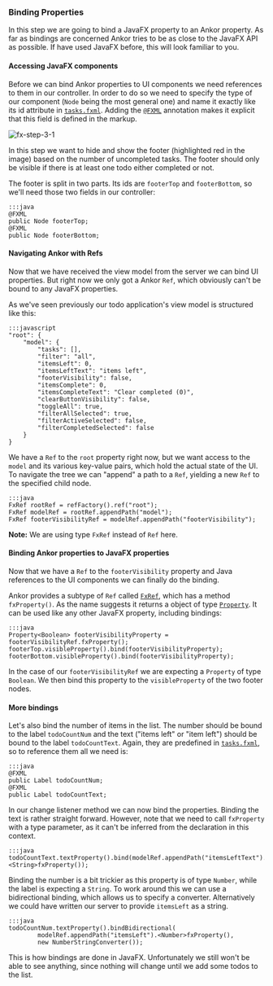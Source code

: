 ### Binding Properties

In this step we are going to bind a JavaFX property to an Ankor property. As far as bindings are concerned Ankor tries
to be as close to the JavaFX API as possible. If have used JavaFX before, this will look familiar to you.

#### Accessing JavaFX components

Before we can bind Ankor properties to UI components we need references to them in our controller.
In order to do so we need to specify the type of our component (`Node` being the most general one) and name 
it exactly like its id attribute in [`tasks.fxml`][2].
Adding the [`@FXML`][5] annotation makes it explicit that this field is defined in the markup.

![fx-step-3-1](/static/images/tutorial/fx-step-3-1.png)

In this step we want to hide and show the footer (highlighted red in the image) based on the number of uncompleted tasks.
The footer should only be visible if there is at least one todo either completed or not.

The footer is split in two parts.
Its ids are `footerTop` and `footerBottom`, so we'll need those two fields in our controller:

    :::java
    @FXML
    public Node footerTop;
    @FXML
    public Node footerBottom;

#### Navigating Ankor with Refs

Now that we have received the view model from the server we can bind UI properties. But right now we only got
a Ankor `Ref`, which obviously can't be bound to any JavaFX properties.

As we've seen previously our todo application's view model is structured like this:

    :::javascript
    "root": {
        "model": {
            "tasks": [],
            "filter": "all",
            "itemsLeft": 0,
            "itemsLeftText": "items left",
            "footerVisibility": false,
            "itemsComplete": 0,
            "itemsCompleteText": "Clear completed (0)",
            "clearButtonVisibility": false,
            "toggleAll": true,
            "filterAllSelected": true,
            "filterActiveSelected": false,
            "filterCompletedSelected": false
        }
    }

We have a `Ref` to the `root` property right now, but we want access to the `model` and its various key-value pairs,
which hold the actual state of the UI.
To navigate the tree we can "append" a path to a `Ref`, yielding a new `Ref` to the specified child node.

    :::java
    FxRef rootRef = refFactory().ref("root");
    FxRef modelRef = rootRef.appendPath("model");
    FxRef footerVisibilityRef = modelRef.appendPath("footerVisibility");

<div class="alert alert-info">
  <strong>Note:</strong> We are using type <code>FxRef</code> instead of <code>Ref</code> here.
</div>

#### Binding Ankor properties to JavaFX properties

Now that we have a `Ref` to the `footerVisibility` property and Java references to the UI components we can finally
do the binding.

Ankor provides a subtype of `Ref` called [`FxRef`][3], which has a method `fxProperty()`.
As the name suggests it returns a object of type [`Property`][4]. It can be used like any other JavaFX property,
including bindings:

    :::java
    Property<Boolean> footerVisibilityProperty = footerVisibilityRef.fxProperty();
    footerTop.visibleProperty().bind(footerVisibilityProperty);
    footerBottom.visibleProperty().bind(footerVisibilityProperty);

In the case of our `footerVisibilityRef` we are expecting a `Property` of type `Boolean`.
We then bind this property to the `visibleProperty` of the two footer nodes.

#### More bindings

Let's also bind the number of items in the list.
The number should be bound to the label `todoCountNum`
and the text ("items left" or "item left") should be bound to the label `todoCountText`.
Again, they are predefined in [`tasks.fxml`][2], so to reference them all we need is:

    :::java
    @FXML
    public Label todoCountNum;
    @FXML
    public Label todoCountText;

In our change listener method we can now bind the properties.
Binding the text is rather straight forward. However, note that we need to call `fxProperty` with a type parameter,
as it can't be inferred from the declaration in this context.

    :::java
    todoCountText.textProperty().bind(modelRef.appendPath("itemsLeftText").<String>fxProperty());

Binding the number is a bit trickier as this property is of type `Number`, while the label is expecting a `String`.
To work around this we can use a bidirectional binding, which allows us to specify a converter.
Alternatively we could have written our server to provide `itemsLeft` as a string.

    :::java
    todoCountNum.textProperty().bindBidirectional(
            modelRef.appendPath("itemsLeft").<Number>fxProperty(),
            new NumberStringConverter());

This is how bindings are done in JavaFX. Unfortunately we still won't be able to see anything,
since nothing will change until we add some todos to the list.

[1]: https://github.com/ankor-io/ankor-todo/blob/fx-step-3/todo-javafx-client/src/main/java/io/ankor/tutorial/TaskListController.java
[2]: https://github.com/ankor-io/ankor-todo/blob/fx-step-3/todo-javafx-client/src/main/resources/tasks.fxml
[3]: #TODOlinktoDocs
[4]: http://docs.oracle.com/javafx/2/api/javafx/beans/property/Property.html
[5]: http://docs.oracle.com/javafx/2/api/javafx/fxml/FXML.html
